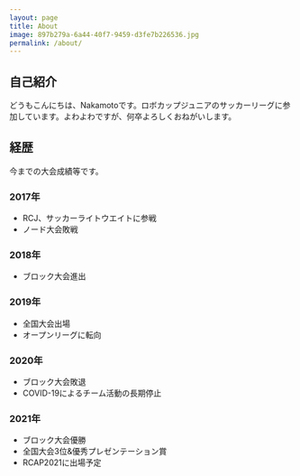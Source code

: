 ```yaml
---
layout: page
title: About
image: 897b279a-6a44-40f7-9459-d3fe7b226536.jpg
permalink: /about/
---
```

## 自己紹介
どうもこんにちは、Nakamotoです。ロボカップジュニアのサッカーリーグに参加しています。よわよわですが、何卒よろしくおねがいします。

## 経歴
今までの大会成績等です。

### 2017年
- RCJ、サッカーライトウエイトに参戦
- ノード大会敗戦

### 2018年
- ブロック大会進出

### 2019年
- 全国大会出場
- オープンリーグに転向

### 2020年
- ブロック大会敗退
- COVID-19によるチーム活動の長期停止

### 2021年
- ブロック大会優勝
- 全国大会3位&優秀プレゼンテーション賞
- RCAP2021に出場予定